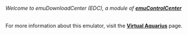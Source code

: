 ###### Welcome to emuDownloadCenter (EDC), a module of [**emuControlCenter**](https://github.com/PhoenixInteractiveNL/emuControlCenter/wiki/)

For more information about this emulator, visit the [**Virtual Aquarius**](https://github.com/PhoenixInteractiveNL/emuDownloadCenter/wiki/Emulator-vaquarius#menu) page.

